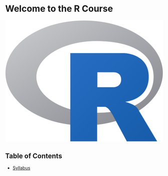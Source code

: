 # Welcome to the R Course
![R IMAGE](./assets/images/R_logo.svg.png)
## Table of Contents

- [Syllabus]("https://r-gilliard-jr.github.io/Degrees_data/Draft-Syllabus.html")